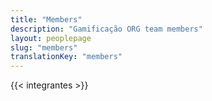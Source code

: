 ```yaml
---
title: "Members"
description: "Gamificação ORG team members"
layout: peoplepage
slug: "members"
translationKey: "members"
---
```


{{< integrantes >}}

